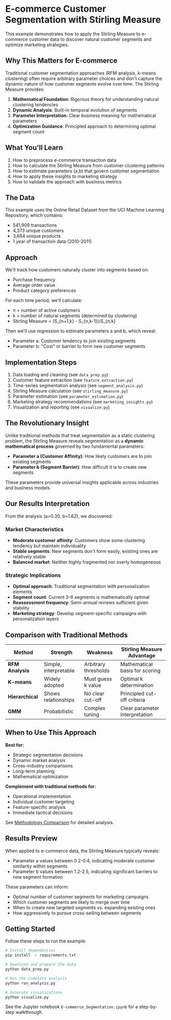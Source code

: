 # E-commerce Customer Segmentation with Stirling Measure

This example demonstrates how to apply the Stirling Measure to e-commerce customer data to discover natural customer segments and optimize marketing strategies.

## Why This Matters for E-commerce

Traditional customer segmentation approaches (RFM analysis, k-means clustering) often require arbitrary parameter choices and don't capture the dynamic nature of how customer segments evolve over time. The Stirling Measure provides:

1. **Mathematical Foundation**: Rigorous theory for understanding natural clustering tendencies
2. **Dynamic Analysis**: Built-in temporal evolution of segments
3. **Parameter Interpretation**: Clear business meaning for mathematical parameters
4. **Optimization Guidance**: Principled approach to determining optimal segment count

## What You'll Learn

1. How to preprocess e-commerce transaction data
2. How to calculate the Stirling Measure from customer clustering patterns
3. How to estimate parameters (a,b) that govern customer segmentation
4. How to apply these insights to marketing strategy
5. How to validate the approach with business metrics

## The Data

This example uses the Online Retail Dataset from the UCI Machine Learning Repository, which contains:
- 541,909 transactions
- 4,373 unique customers
- 3,684 unique products
- 1 year of transaction data (2010-2011)

## Approach

We'll track how customers naturally cluster into segments based on:
- Purchase frequency
- Average order value
- Product category preferences

For each time period, we'll calculate:
- n = number of active customers
- k = number of natural segments (determined by clustering)
- Stirling Measure = (S_{n+1,k} - S_{n,k-1})/S_{n,k}

Then we'll use regression to estimate parameters a and b, which reveal:
- Parameter a: Customer tendency to join existing segments
- Parameter b: "Cost" or barrier to form new customer segments

## Implementation Steps

1. Data loading and cleaning (see `data_prep.py`)
2. Customer feature extraction (see `feature_extraction.py`) 
3. Time-series segmentation analysis (see `segment_analysis.py`)
4. Stirling Measure calculation (see `stirling_measure.py`)
5. Parameter estimation (see `parameter_estimation.py`)
6. Marketing strategy recommendations (see `marketing_insights.py`)
7. Visualization and reporting (see `visualize.py`)

## The Revolutionary Insight

Unlike traditional methods that treat segmentation as a static clustering problem, the Stirling Measure reveals segmentation as a **dynamic mathematical process** governed by two fundamental parameters:

- **Parameter a (Customer Affinity)**: How likely customers are to join existing segments
- **Parameter b (Segment Barrier)**: How difficult it is to create new segments

These parameters provide universal insights applicable across industries and business models.

## Our Results Interpretation

From the analysis (a=0.30, b=1.62), we discovered:

### Market Characteristics
- **Moderate customer affinity**: Customers show some clustering tendency but maintain individuality
- **Stable segments**: New segments don't form easily, existing ones are relatively stable
- **Balanced market**: Neither highly fragmented nor overly homogeneous

### Strategic Implications
- **Optimal approach**: Traditional segmentation with personalization elements
- **Segment count**: Current 3-6 segments is mathematically optimal
- **Reassessment frequency**: Semi-annual reviews sufficient given stability
- **Marketing strategy**: Develop segment-specific campaigns with personalization layers

## Comparison with Traditional Methods

| Method | Strength | Weakness | Stirling Measure Advantage |
|--------|----------|----------|---------------------------|
| **RFM Analysis** | Simple, interpretable | Arbitrary thresholds | Mathematical basis for scoring |
| **K-means** | Widely adopted | Must guess k value | Optimal k determination |
| **Hierarchical** | Shows relationships | No clear cut-off | Principled cut-off criteria |
| **GMM** | Probabilistic | Complex tuning | Clear parameter interpretation |

## When to Use This Approach

**Best for:**
- Strategic segmentation decisions
- Dynamic market analysis
- Cross-industry comparisons
- Long-term planning
- Mathematical optimization

**Complement with traditional methods for:**
- Operational implementation
- Individual customer targeting
- Feature-specific analysis
- Immediate tactical decisions

See [Methodology Comparison](methodology_comparison.md) for detailed analysis.

## Results Preview

When applied to e-commerce data, the Stirling Measure typically reveals:
- Parameter a values between 0.2-0.4, indicating moderate customer similarity within segments
- Parameter b values between 1.2-2.5, indicating significant barriers to new segment formation

These parameters can inform:
- Optimal number of customer segments for marketing campaigns
- Which customer segments are likely to merge over time
- When to create new targeted segments vs. expanding existing ones
- How aggressively to pursue cross-selling between segments

## Getting Started

Follow these steps to run the example:

```bash
# Install dependencies
pip install -r requirements.txt

# Download and prepare the data
python data_prep.py

# Run the complete analysis
python run_analysis.py

# Generate visualizations
python visualize.py
```

See the Jupyter notebook `E-commerce_Segmentation.ipynb` for a step-by-step walkthrough.
